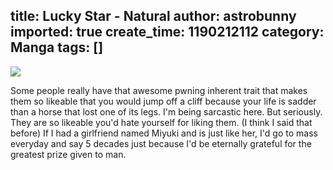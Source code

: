 title: Lucky Star - Natural
author: astrobunny
imported: true
create_time: 1190212112
category: Manga
tags: []
---
 [![](wp-images/old/albums/luckystar12.jpg)](/images/wp-images/old/albums/luckystar12.jpg)  
  
Some people really have that awesome pwning inherent trait that makes them so likeable that you would jump off a cliff because your life is sadder than a horse that lost one of its legs. I'm being sarcastic here. But seriously. They are so likeable you'd hate yourself for liking them. (I think I said that before) If I had a girlfriend named Miyuki and is just like her, I'd go to mass everyday and say 5 decades just because I'd be eternally grateful for the greatest prize given to man.